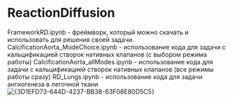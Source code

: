 # ReactionDiffusion

FrameworkRD.ipynb - фреймворк, который можно скачать и использовать для решения своей задачи. 
CalcificationAorta_ModeChoice.ipynb - использование кода для задачи с кальцификацией створок нативных клапанов (с выбором режима работы)
CalcificationAorta_allModes.ipynb - использование кода для задачи с кальцификацией створок нативных клапанов (все режимы работы сразу)
RD_Lungs.ipynb - использование кода для задачи ангиогенеза в легочной ткани
![{3D1EFD73-644D-4237-BB38-63F08E80D5C5}](https://github.com/user-attachments/assets/2995f5dc-6d06-4f99-9d84-924327d84428)
